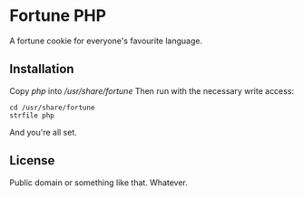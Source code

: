 Fortune PHP
===========

A fortune cookie for everyone's favourite language.

Installation
------------

Copy *php* into */usr/share/fortune*
Then run with the necessary write access:
```
cd /usr/share/fortune
strfile php
```

And you're all set.

License
-------

Public domain or something like that. Whatever.

